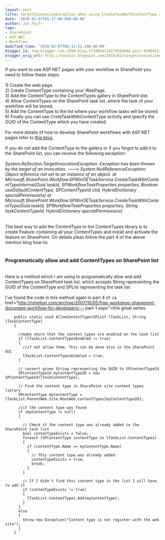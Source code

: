 ```yaml
---
layout: post
title: TargetInvocationException when using CreateTaskWithContentType activity
date: '2010-02-07T05:17:00.000-08:00'
author: Jan Fajfr
tags:
- SharePoint
- ASP.NET
- Workflow
modified_time: '2010-02-07T06:12:51.198-08:00'
blogger_id: tag:blogger.com,1999:blog-1710034134179566048.post-9208815226182117591
blogger_orig_url: http://hoonzis.blogspot.com/2010/02/targetinvocationexception-when-using.html
---
```


If you want to use ASP.NET pages with your workflow in SharePoint you need to follow these steps:<br /><br />1) Create the web page.<br />2) Create ContentType containing your WebPage.<br />3) Add the ContentType to the ContentTypes gallery in SharePoint site.<br />4) Allow ContentTypes on the SharePoint task list, where the task of your workflow will be stored.<br />5) Add the ContentType to the list where your workflow tasks will be stored.<br />6) Finally you can use CreteTaskWithContentType activity and specify the GUID of the ContentType which you have created.<br /><br />For more details of how to develop SharePoint workflows with ASP.NET pages refer to <a href="http://rshelton.com/archive/2007/10/05/free-workshop-sharepoint-document-workflow-for-developers---part-1.aspx">this blog.</a><br /><br />If you do not add the ContentType to the gallery or if you forgot to add it to the SharePoint list, you can receive the following exception:<br /><br /><i>System.Reflection.TargetInvocationException: Exception has been thrown by the target of an invocation. ---> System.NullReferenceException: Object reference not set to an instance of an object. at Microsoft.SharePoint.Workflow.SPWinOETaskService.CreateTaskWithContentTypeInternal(Guid taskId, SPWorkflowTaskProperties properties, Boolean useDefaultContentType, SPContentTypeId ctid, HybridDictionary specialPermissions) at Microsoft.SharePoint.Workflow.SPWinOETaskService.CreateTaskWithContentType(Guid taskId, SPWorkflowTaskProperties properties, String taskContentTypeId, HybridDictionary specialPermissions)<br /></i><br /><br />The best way to add the ContentType to the ContentTypes library is to create Feature containing all your ContentTypes and install and activate the feature on SharePoint. On details pleas follow the part 4 of the above mention blog how-to.<br /><br /><h3>Programatically allow and add ContentTypes on SharePoint list</h3><br />Here is a method which I am using to programatically alow and add ContentTypes on SharePoint task list, which accepts String representing the GUID of the ContentType and SPList representing the task list.<br /><br />I've found the code in this method again in part 4 of <a href="http://rshelton.com/archive/2007/10/05/free-workshop-sharepoint-document-workflow-for-developers---
part-1.aspx"&gt;this great series.


``` 
    public static void AllowContentType(SPList lTaskList, String lTaskContentType)
    {

      //make shure that the content types are enabled on the task list
      if (lTaskList.ContentTypesEnabled != true)
      {
        //if not allow them. This can be done also in the SharePoint GUI
        lTaskList.ContentTypesEnabled = true;
      }

      // convert given String representing the GUID to SPContentTypeId
      SPContentTypeId myContentTypeID = new SPContentTypeId(lTaskContentType);

      // Find the content type in SharePoint site content types library
      SPContentType myContentType = lTaskList.ParentWeb.Site.RootWeb.ContentTypes[myContentTypeID];

      //if the content type was found
      if (myContentType != null)
      {

        // Check if the content type was already added to the SharePoint task list
        bool contenTypeExists = false;
        foreach (SPContentType contentType in lTaskList.ContentTypes)
        {
          if (contentType.Name == myContentType.Name)
          {
            // This content type was already added
            contenTypeExists = true;
            break;
          }
        }

        // If I didn't find this content type in the list I will have to add it
        if (contenTypeExists != true)
        {
          lTaskList.ContentTypes.Add(myContentType);
        }
      }
      else
      {
        throw new Exception("Content type is not register with the web site");
      }
    }
```
